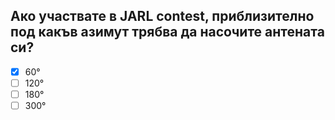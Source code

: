 ## Ако участвате в JARL contest, приблизително под какъв азимут трябва да насочите антената си?

<!-- Верният отговор е отбелязан с [X] -->

- [X] 60°
- [ ] 120°
- [ ] 180°
- [ ] 300°
